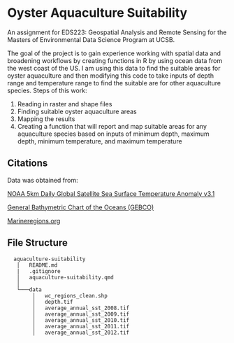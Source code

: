# Oyster Aquaculture Suitability

An assignment for EDS223: Geospatial Analysis and Remote Sensing for the Masters of Environmental Data Science Program at UCSB. 

The goal of the project is to gain experience working with spatial data and broadening workflows by creating functions in R by using ocean data from the west coast of the US. I am using this data to find the suitable areas for oyster aquaculture and then modifying this code to take inputs of depth range and temperature range to find the suitable are for other aquaculture species. Steps of this work:

1. Reading in raster and shape files
2. Finding suitable oyster aquaculture areas
3. Mapping the results
4. Creating a function that will report and map suitable areas for any aquaculture species based on inputs of minimum depth, maximum depth, minimum temperature, and maximum temperature

## Citations
Data was obtained from:

[NOAA 5km Daily Global Satellite Sea Surface Temperature Anomaly v3.1](https://coralreefwatch.noaa.gov/product/5km/index_5km_ssta.php)  

[General Bathymetric Chart of the Oceans (GEBCO)](https://www.gebco.net/data_and_products/gridded_bathymetry_data/#area)  

[Marineregions.org](https://www.marineregions.org/eez.php)

## File Structure

      aquaculture-suitability  
       │   README.md  
       |   .gitignore  
       │   aquaculture-suitability.qmd      
       │
       └───data
            │   wc_regions_clean.shp
            │   depth.tif
            │   average_annual_sst_2008.tif
            │   average_annual_sst_2009.tif        
            │   average_annual_sst_2010.tif        
            │   average_annual_sst_2011.tif
            │   average_annual_sst_2012.tif    
        
